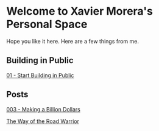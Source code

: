# Welcome to Xavier Morera's Personal Space
Hope you like it here. Here are a few things from me.

## Building in Public
[01 - Start Building in Public](/posts/build-in-public/01-start-building-in-public.md)

## Posts
[003 - Making a Billion Dollars](./posts/003-making-a-billion-dollars.md)

[The Way of the Road Warrior](./posts/road-warrior.md)
